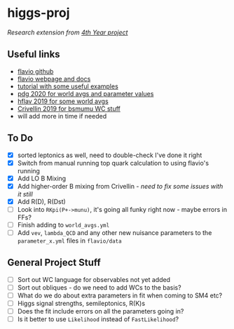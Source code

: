 # higgs-proj

_Research extension from [4th Year project](https://github.com/mbr-phys/cpviolation)_

## Useful links
- [flavio github](https://github.com/flav-io/flavio)
- [flavio webpage and docs](https://flav-io.github.io)
- [tutorial with some useful examples](https://github.com/DavidMStraub/flavio-tutorial)
- [pdg 2020 for world avgs and parameter values](http://pdg.lbl.gov/)
- [hflav 2019 for some world avgs](https://arxiv.org/pdf/1909.12524.pdf)
- [Crivellin 2019 for bsmumu WC stuff](https://arxiv.org/pdf/1903.10440.pdf)
- will add more in time if needed

## To Do

- [x] sorted leptonics as well, need to double-check I've done it right
- [x] Switch from manual running top quark calculation to using flavio's running 
- [x] Add LO B Mixing 
- [x] Add higher-order B mixing from Crivellin - _need to fix some issues with it still_
- [x] Add R(D), R(Dst) 
- [ ] Look into `RKpi(P+->munu)`, it's going all funky right now - maybe errors in FFs?
- [ ] Finish adding to `world_avgs.yml`
- [ ] Add `vev`, `lambda_QCD` and any other new nuisance parameters to the `parameter_x.yml` files in `flavio/data`

## General Project Stuff

- [ ] Sort out WC language for observables not yet added
- [ ] Sort out obliques - do we need to add WCs to the basis?
- [ ] What do we do about extra parameters in fit when coming to SM4 etc?
- [ ] Higgs signal strengths, semileptonics, R(K)s
- [ ] Does the fit include errors on all the parameters going in? 
- [ ] Is it better to use `Likelihood` instead of `FastLikelihood`?
